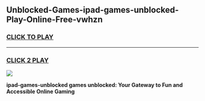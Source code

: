 
## Unblocked-Games-ipad-games-unblocked-Play-Online-Free-vwhzn
<h3>
<a href="https://premium76.site?title=ipad-games-unblocked&ref=26A">CLICK TO PLAY</a></h3>
<hr>

<h3>
<a href="https://premium76.site?title=ipad-games-unblocked&ref=26A">CLICK 2 PLAY</a>
  
</h3>

<a href="https://premium76.site?title=ipad-games-unblocked&ref=26A"><img src="https://clearcache.store/games.png"></a>


**ipad-games-unblocked games unblocked: Your Gateway to Fun and Accessible Online Gaming**
